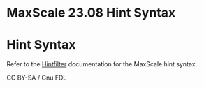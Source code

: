 
# MaxScale 23.08 Hint Syntax

# Hint Syntax


Refer to the [Hintfilter](../mariadb-maxscale-23-08-filters/mariadb-maxscale-2308-hintfilter.md) documentation for the
MaxScale hint syntax.


CC BY-SA / Gnu FDL

